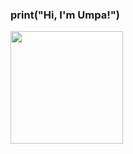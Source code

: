 ### print("Hi, I'm Umpa!")
<div>
  <a href="https://github.com/LuizaMunis/LuizaMunis">
  <img height=180em src="https://github-readme-stats.vercel.app/api?username=LuizaMunis)](https://github.com/LuizaMunis/github-readme-stats"/>
</div>
